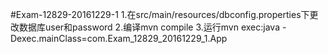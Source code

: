 #Exam-12829-20161229-1
1.在src/main/resources/dbconfig.properties下更改数据库user和password
2.编译mvn compile
3.运行mvn exec:java -Dexec.mainClass=com.Exam_12829_20161229_1.App